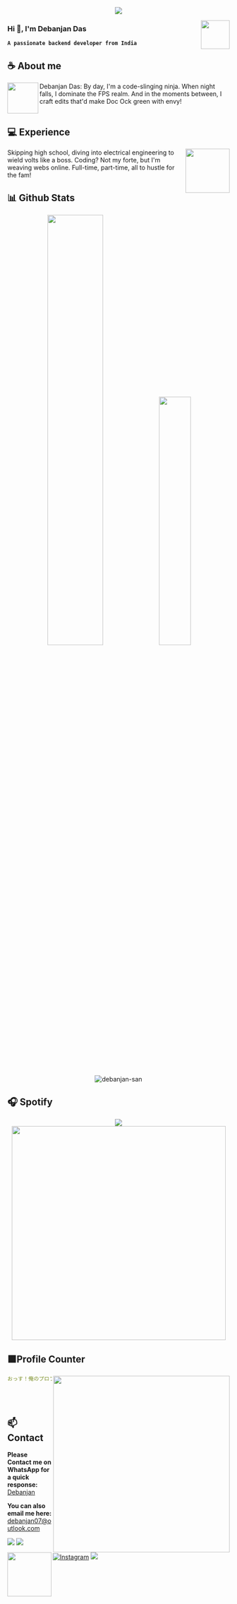 <div align="center">
	
![](https://typograssy.deno.dev/api?text=あなたは神にとって最も完璧な武器です。!&l1=216e39&l4=a3f0b0&bg=none&frame=none&speed=100&comment=)

</div>
<a href="https://www.instagram.com/das_abae/">
  <img align="right" width="65" src="https://raw.githubusercontent.com/PokeAPI/sprites/master/sprites/pokemon/other/showdown/152.gif">
</a>


### **Hi 👋, I'm Debanjan Das**

**`A passionate backend developer from India`** 

## **☕ About me**
<a href="https://github.com/Debanjan-San"><img align="left" width="70" src="https://i.ibb.co/Dk3RtQM/Megumi-Fushiguro.webp"></a>
Debanjan Das: By day, I'm a code-slinging ninja. When night falls, I dominate the FPS realm. And in the moments between, I craft edits that'd make Doc Ock green with envy! <br><br>

## **💻 Experience**
<a href="https://github.com/Debanjan-San">
<img align="right" width="100" src="https://shorturl.at/dhJ34"></a>
Skipping high school, diving into electrical engineering to wield volts like a boss. Coding? Not my forte, but I'm weaving webs online. Full-time, part-time, all to hustle for the fam!

## **📊 Github Stats**
<p align="center">
  <img width="50%" src="https://github-readme-stats.vercel.app/api?username=Debanjan-San&show_icons=true&count_private=true&theme=react-dark&hide_border=true&bg_color=0d1117" />
  <img width="38%" src="https://github-readme-stats.vercel.app/api/top-langs/?username=Debanjan-San&show_icons=true&count_private=true&theme=react-dark&hide_border=true&bg_color=0d1117&layout=compact" />
  <img src="https://github-profile-trophy.vercel.app/?username=debanjan-san" alt="debanjan-san" />
</p>



## **🎧 Spotify**
<p align="center">
  <a href="https://spotify-github-profile.vercel.app/api/view.svg?uid=316a2hwjc4ui5p2s5jdag6n325um&redirect=true">
    <img src="https://spotify-github-profile.vercel.app/api/view.svg?uid=316a2hwjc4ui5p2s5jdag6n325um&cover_image=true&theme=compact&show_offline=false&background_color=121212&interchange=false">
  </a>
  <a href="https://open.spotify.com/user/316a2hwjc4ui5p2s5jdag6n325um">
    <img width="485" src="https://spotify-recently-played-readme.vercel.app/api?user=316a2hwjc4ui5p2s5jdag6n325um">
  </a>
</p>


## **🟪Profile Counter**
<a href="https://github.com/Debanjan-San/"><img align="right" width=400 src="https://moe-counter.glitch.me/get/@Debanjan-San?theme=rule34"></a>
<a href="https://github.com/Debanjan-San"><img align="left" width="100" src="https://64.media.tumblr.com/8f3d84d35802ef4681ff96f69fa187b1/tumblr_n6bu3cJbUA1raoul2o1_500.gifv"></a>

```yaml
おっす！俺のプロフィール見てるっすか？
```

<br><br>

## **📫 Contact**
**Please Contact me on WhatsApp for a quick response:** [Debanjan](https://api.whatsapp.com/send/?phone=917003213983&text=Hello%20Debanjan!%20%F0%9F%8D%B7&type=phone_number&app_absent=0)

**You can also email me here:** debanjan07@outlook.com

<!--<a href="https://github.com/Meghna-DAS/github-profile-views-counter"><img src="https://komarev.com/ghpvc/?username=Debanjan-San">-->
[![](https://komarev.com/ghpvc/?username=debanjan-san&label=Profile%20views&color=0e75b6&style=flat)](https://github.com/Debanjan-San)
[![](https://img.shields.io/github/followers/Debanjan-San?label=Followers&style=social&color=purple)](https://github.com/Debanjan-San)
[![Instagram](https://img.shields.io/badge/Instagram-@das_abae-orange?logo=instagram&logoColor=white)](https://www.instagram.com/das_abae/)
[![](https://img.shields.io/badge/Mail-D14836?logo=gmail&logoColor=white&color=purple)](mailto:debanjan07@outlook.com)

